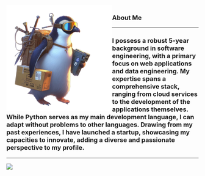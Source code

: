 

<img width="55%" align="left" alt="Github" src="https://github.com/zabbix-byte/zabbix-byte/blob/main/image.png" />
<h3><strong>About Me</strong></h3>
<hr />
<h3>
I possess a robust 5-year background in software engineering, with a primary focus on web applications and data engineering. My expertise spans a comprehensive stack, ranging from cloud services to the development of the applications themselves. While Python serves as my main development language, I can adapt without problems to other languages. Drawing from my past experiences, I have launched a startup, showcasing my capacities to innovate, adding a diverse and passionate perspective to my profile.
</h3>
<hr />
<a align="right" rel="nofollow me" class="Link--primary" href="https://www.linkedin.com/in/zabbix-byte/"><img src="https://img.shields.io/badge/LinkedIn-0077B5?style=for-the-badge&logo=linkedin&logoColor=white" width="100px"></a>
